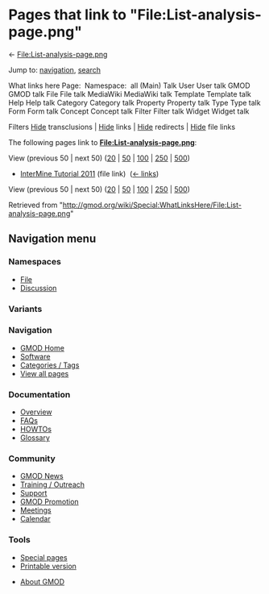 <div id="mw-page-base" class="noprint">

</div>

<div id="mw-head-base" class="noprint">

</div>

<div id="content" class="mw-body" role="main">

<span id="top"></span>

<div id="mw-js-message" style="display:none;">

</div>



# <span dir="auto">Pages that link to "File:List-analysis-page.png"</span>

<div id="bodyContent">

<div id="contentSub">

←
[File:List-analysis-page.png](/wiki/File:List-analysis-page.png "File:List-analysis-page.png")

</div>

<div id="jump-to-nav" class="mw-jump">

Jump to: [navigation](#mw-navigation), [search](#p-search)

</div>

<div id="mw-content-text">

What links here Page:  Namespace:  all (Main) Talk User User talk GMOD
GMOD talk File File talk MediaWiki MediaWiki talk Template Template talk
Help Help talk Category Category talk Property Property talk Type Type
talk Form Form talk Concept Concept talk Filter Filter talk Widget
Widget talk

Filters
[Hide](/mediawiki/index.php?title=Special:WhatLinksHere/File:List-analysis-page.png&hidetrans=1 "Special:WhatLinksHere/File:List-analysis-page.png")
transclusions \|
[Hide](/mediawiki/index.php?title=Special:WhatLinksHere/File:List-analysis-page.png&hidelinks=1 "Special:WhatLinksHere/File:List-analysis-page.png")
links \|
[Hide](/mediawiki/index.php?title=Special:WhatLinksHere/File:List-analysis-page.png&hideredirs=1 "Special:WhatLinksHere/File:List-analysis-page.png")
redirects \|
[Hide](/mediawiki/index.php?title=Special:WhatLinksHere/File:List-analysis-page.png&hideimages=1 "Special:WhatLinksHere/File:List-analysis-page.png")
file links

The following pages link to
**[File:List-analysis-page.png](/wiki/File:List-analysis-page.png "File:List-analysis-page.png")**:

View (previous 50 \| next 50)
([20](/mediawiki/index.php?title=Special:WhatLinksHere/File:List-analysis-page.png&limit=20 "Special:WhatLinksHere/File:List-analysis-page.png")
\|
[50](/mediawiki/index.php?title=Special:WhatLinksHere/File:List-analysis-page.png&limit=50 "Special:WhatLinksHere/File:List-analysis-page.png")
\|
[100](/mediawiki/index.php?title=Special:WhatLinksHere/File:List-analysis-page.png&limit=100 "Special:WhatLinksHere/File:List-analysis-page.png")
\|
[250](/mediawiki/index.php?title=Special:WhatLinksHere/File:List-analysis-page.png&limit=250 "Special:WhatLinksHere/File:List-analysis-page.png")
\|
[500](/mediawiki/index.php?title=Special:WhatLinksHere/File:List-analysis-page.png&limit=500 "Special:WhatLinksHere/File:List-analysis-page.png"))

- [InterMine Tutorial
  2011](/wiki/InterMine_Tutorial_2011 "InterMine Tutorial 2011") (file
  link) ‎ <span class="mw-whatlinkshere-tools">([←
  links](/mediawiki/index.php?title=Special:WhatLinksHere&target=InterMine+Tutorial+2011 "Special:WhatLinksHere"))</span>

View (previous 50 \| next 50)
([20](/mediawiki/index.php?title=Special:WhatLinksHere/File:List-analysis-page.png&limit=20 "Special:WhatLinksHere/File:List-analysis-page.png")
\|
[50](/mediawiki/index.php?title=Special:WhatLinksHere/File:List-analysis-page.png&limit=50 "Special:WhatLinksHere/File:List-analysis-page.png")
\|
[100](/mediawiki/index.php?title=Special:WhatLinksHere/File:List-analysis-page.png&limit=100 "Special:WhatLinksHere/File:List-analysis-page.png")
\|
[250](/mediawiki/index.php?title=Special:WhatLinksHere/File:List-analysis-page.png&limit=250 "Special:WhatLinksHere/File:List-analysis-page.png")
\|
[500](/mediawiki/index.php?title=Special:WhatLinksHere/File:List-analysis-page.png&limit=500 "Special:WhatLinksHere/File:List-analysis-page.png"))

</div>

<div class="printfooter">

Retrieved from
"<http://gmod.org/wiki/Special:WhatLinksHere/File:List-analysis-page.png>"

</div>

<div id="catlinks" class="catlinks catlinks-allhidden">

</div>

<div class="visualClear">

</div>

</div>

</div>

<div id="mw-navigation">

## Navigation menu

<div id="mw-head">



<div id="left-navigation">

<div id="p-namespaces" class="vectorTabs" role="navigation"
aria-labelledby="p-namespaces-label">

### Namespaces

- <span id="ca-nstab-image"><a href="/wiki/File:List-analysis-page.png" accesskey="c"
  title="View the file page [c]">File</a></span>
- <span id="ca-talk"><a
  href="/mediawiki/index.php?title=File_talk:List-analysis-page.png&amp;action=edit&amp;redlink=1"
  accesskey="t"
  title="Discussion about the content page [t]">Discussion</a></span>

</div>

<div id="p-variants" class="vectorMenu emptyPortlet" role="navigation"
aria-labelledby="p-variants-label">

### 

### Variants[](#)

<div class="menu">

</div>

</div>

</div>

<div id="right-navigation">





</div>



</div>

</div>

</div>

<div id="mw-panel">

<div id="p-logo" role="banner">

<a href="/wiki/Main_Page"
style="background-image: url(http://gmod.org/images/GMOD-cogs.png);"
title="Visit the main page"></a>

</div>

<div id="p-Navigation" class="portal" role="navigation"
aria-labelledby="p-Navigation-label">

### Navigation

<div class="body">

- <span id="n-GMOD-Home">[GMOD Home](/wiki/Main_Page)</span>
- <span id="n-Software">[Software](/wiki/GMOD_Components)</span>
- <span id="n-Categories-.2F-Tags">[Categories /
  Tags](/wiki/Categories)</span>
- <span id="n-View-all-pages">[View all
  pages](/wiki/Special:AllPages)</span>

</div>

</div>

<div id="p-Documentation" class="portal" role="navigation"
aria-labelledby="p-Documentation-label">

### Documentation

<div class="body">

- <span id="n-Overview">[Overview](/wiki/Overview)</span>
- <span id="n-FAQs">[FAQs](/wiki/Category:FAQ)</span>
- <span id="n-HOWTOs">[HOWTOs](/wiki/Category:HOWTO)</span>
- <span id="n-Glossary">[Glossary](/wiki/Glossary)</span>

</div>

</div>

<div id="p-Community" class="portal" role="navigation"
aria-labelledby="p-Community-label">

### Community

<div class="body">

- <span id="n-GMOD-News">[GMOD News](/wiki/GMOD_News)</span>
- <span id="n-Training-.2F-Outreach">[Training /
  Outreach](/wiki/Training_and_Outreach)</span>
- <span id="n-Support">[Support](/wiki/Support)</span>
- <span id="n-GMOD-Promotion">[GMOD
  Promotion](/wiki/GMOD_Promotion)</span>
- <span id="n-Meetings">[Meetings](/wiki/Meetings)</span>
- <span id="n-Calendar">[Calendar](/wiki/Calendar)</span>

</div>

</div>

<div id="p-tb" class="portal" role="navigation"
aria-labelledby="p-tb-label">

### Tools

<div class="body">

- <span id="t-specialpages"><a href="/wiki/Special:SpecialPages" accesskey="q"
  title="A list of all special pages [q]">Special pages</a></span>
- <span id="t-print"><a
  href="/mediawiki/index.php?title=Special:WhatLinksHere/File:List-analysis-page.png&amp;printable=yes"
  rel="alternate" accesskey="p"
  title="Printable version of this page [p]">Printable version</a></span>

</div>

</div>

</div>

</div>

<div id="footer" role="contentinfo">

- <span id="footer-places-about">[About
  GMOD](/wiki/GMOD:About "GMOD:About")</span>

<!-- -->






</div>
